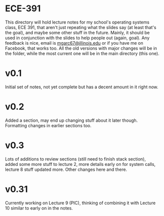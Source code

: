 # ECE-391

This directory will hold lecture notes for my school's operating systems class, ECE 391, that aren't just repeating what the slides say (at least that's the goal), and maybe some other stuff in the future. Mainly, it should be used in conjunction with the slides to help people out (again, goal). Any feedback is nice, email is mgarc67@illinois.edu or if you have me on Facebook, that works too. All the old versions with major changes will be in the folder, while the most current one will be in the main directory (this one).

# v0.1

Initial set of notes, not yet complete but has a decent amount in it right now.

# v0.2

Added a section, may end up changing stuff about it later though. Formatting changes in earlier sections too.

# v0.3

Lots of additions to review sections (still need to finish stack section), added some more stuff to lecture 2, more details early on for system calls, lecture 8 stuff updated more. Other changes here and there.

# v0.31

Currently working on Lecture 9 (PIC), thinking of combining it with Lecture 10 similar to early on in the notes.
